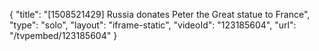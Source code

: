 {
    "title": "[1508521429] Russia donates Peter the Great statue to France",
    "type": "solo",
    "layout": "iframe-static",
    "videoId": "123185604",
    "url": "\/tvpembed\/123185604"
}